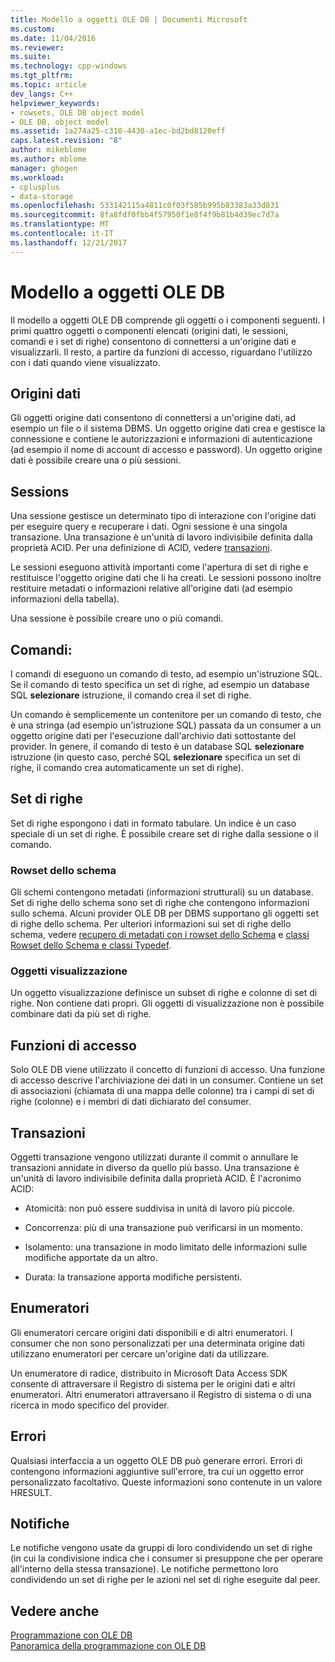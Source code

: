 ```yaml
---
title: Modello a oggetti OLE DB | Documenti Microsoft
ms.custom: 
ms.date: 11/04/2016
ms.reviewer: 
ms.suite: 
ms.technology: cpp-windows
ms.tgt_pltfrm: 
ms.topic: article
dev_langs: C++
helpviewer_keywords:
- rowsets, OLE DB object model
- OLE DB, object model
ms.assetid: 1a274a25-c310-4430-a1ec-bd2bd8120eff
caps.latest.revision: "8"
author: mikeblome
ms.author: mblome
manager: ghogen
ms.workload:
- cplusplus
- data-storage
ms.openlocfilehash: 533142115a4811c0f03f585b995b83383a33d831
ms.sourcegitcommit: 8fa8fdf0fbb4f57950f1e8f4f9b81b4d39ec7d7a
ms.translationtype: MT
ms.contentlocale: it-IT
ms.lasthandoff: 12/21/2017
---
```

# <a name="ole-db-object-model"></a>Modello a oggetti OLE DB
Il modello a oggetti OLE DB comprende gli oggetti o i componenti seguenti. I primi quattro oggetti o componenti elencati (origini dati, le sessioni, comandi e i set di righe) consentono di connettersi a un'origine dati e visualizzarli. Il resto, a partire da funzioni di accesso, riguardano l'utilizzo con i dati quando viene visualizzato.  
  
## <a name="data-sources"></a>Origini dati  
 Gli oggetti origine dati consentono di connettersi a un'origine dati, ad esempio un file o il sistema DBMS. Un oggetto origine dati crea e gestisce la connessione e contiene le autorizzazioni e informazioni di autenticazione (ad esempio il nome di account di accesso e password). Un oggetto origine dati è possibile creare una o più sessioni.  
  
## <a name="sessions"></a>Sessions  
 Una sessione gestisce un determinato tipo di interazione con l'origine dati per eseguire query e recuperare i dati. Ogni sessione è una singola transazione. Una transazione è un'unità di lavoro indivisibile definita dalla proprietà ACID. Per una definizione di ACID, vedere [transazioni](#vcconoledbcomponents_transactions).  
  
 Le sessioni eseguono attività importanti come l'apertura di set di righe e restituisce l'oggetto origine dati che li ha creati. Le sessioni possono inoltre restituire metadati o informazioni relative all'origine dati (ad esempio informazioni della tabella).  
  
 Una sessione è possibile creare uno o più comandi.  
  
## <a name="commands"></a>Comandi:  
 I comandi di eseguono un comando di testo, ad esempio un'istruzione SQL. Se il comando di testo specifica un set di righe, ad esempio un database SQL **selezionare** istruzione, il comando crea il set di righe.  
  
 Un comando è semplicemente un contenitore per un comando di testo, che è una stringa (ad esempio un'istruzione SQL) passata da un consumer a un oggetto origine dati per l'esecuzione dall'archivio dati sottostante del provider. In genere, il comando di testo è un database SQL **selezionare** istruzione (in questo caso, perché SQL **selezionare** specifica un set di righe, il comando crea automaticamente un set di righe).  
  
## <a name="rowsets"></a>Set di righe  
 Set di righe espongono i dati in formato tabulare. Un indice è un caso speciale di un set di righe. È possibile creare set di righe dalla sessione o il comando.  
  
### <a name="schema-rowsets"></a>Rowset dello schema  
 Gli schemi contengono metadati (informazioni strutturali) su un database. Set di righe dello schema sono set di righe che contengono informazioni sullo schema. Alcuni provider OLE DB per DBMS supportano gli oggetti set di righe dello schema. Per ulteriori informazioni sui set di righe dello schema, vedere [recupero di metadati con i rowset dello Schema](../../data/oledb/obtaining-metadata-with-schema-rowsets.md) e [classi Rowset dello Schema e classi Typedef](../../data/oledb/schema-rowset-classes-and-typedef-classes.md).  
  
### <a name="view-objects"></a>Oggetti visualizzazione  
 Un oggetto visualizzazione definisce un subset di righe e colonne di set di righe. Non contiene dati propri. Gli oggetti di visualizzazione non è possibile combinare dati da più set di righe.  
  
## <a name="accessors"></a>Funzioni di accesso  
 Solo OLE DB viene utilizzato il concetto di funzioni di accesso. Una funzione di accesso descrive l'archiviazione dei dati in un consumer. Contiene un set di associazioni (chiamata di una mappa delle colonne) tra i campi di set di righe (colonne) e i membri di dati dichiarato del consumer.  
  
##  <a name="vcconoledbcomponents_transactions"></a>Transazioni  
 Oggetti transazione vengono utilizzati durante il commit o annullare le transazioni annidate in diverso da quello più basso. Una transazione è un'unità di lavoro indivisibile definita dalla proprietà ACID. È l'acronimo ACID:  
  
-   Atomicità: non può essere suddivisa in unità di lavoro più piccole.  
  
-   Concorrenza: più di una transazione può verificarsi in un momento.  
  
-   Isolamento: una transazione in modo limitato delle informazioni sulle modifiche apportate da un altro.  
  
-   Durata: la transazione apporta modifiche persistenti.  
  
## <a name="enumerators"></a>Enumeratori  
 Gli enumeratori cercare origini dati disponibili e di altri enumeratori. I consumer che non sono personalizzati per una determinata origine dati utilizzano enumeratori per cercare un'origine dati da utilizzare.  
  
 Un enumeratore di radice, distribuito in Microsoft Data Access SDK consente di attraversare il Registro di sistema per le origini dati e altri enumeratori. Altri enumeratori attraversano il Registro di sistema o di una ricerca in modo specifico del provider.  
  
## <a name="errors"></a>Errori  
 Qualsiasi interfaccia a un oggetto OLE DB può generare errori. Errori di contengono informazioni aggiuntive sull'errore, tra cui un oggetto error personalizzato facoltativo. Queste informazioni sono contenute in un valore HRESULT.  
  
## <a name="notifications"></a>Notifiche  
 Le notifiche vengono usate da gruppi di loro condividendo un set di righe (in cui la condivisione indica che i consumer si presuppone che per operare all'interno della stessa transazione). Le notifiche permettono loro condividendo un set di righe per le azioni nel set di righe eseguite dal peer.  
  
## <a name="see-also"></a>Vedere anche  
 [Programmazione con OLE DB](../../data/oledb/ole-db-programming.md)   
 [Panoramica della programmazione con OLE DB](../../data/oledb/ole-db-programming-overview.md)